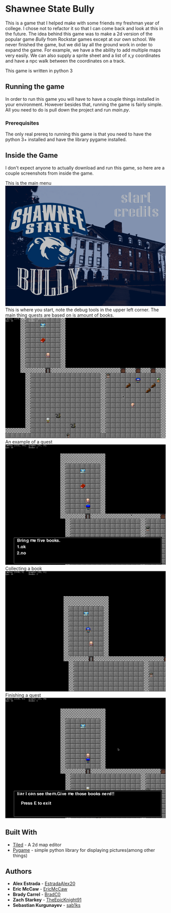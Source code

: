 # Shawnee State Bully

This is a game that I helped make with some friends my freshman year of college. I chose not to refactor it so that I can come back and look at this in the future. The idea behind this game was to make a 2d version of the popular game *Bully* from Rockstar games except at our own school. We never finished the game, but we did lay all the ground work in order to expand the game. For example, we have a the ability to add multiple maps very easily. We can also supply a sprite sheet and a list of x,y coordinates and have a npc walk between the coordinates on a track. 

This game is written in python 3

## Running the game

In order to run this game you will have to have a couple things installed in your environment. However besides that, running the game is fairly simple. All you need to do is pull down the project and run *main.py*.

### Prerequisites

The only real prereq to running this game is that you need to have the python 3+ installed and have the library pygame installed.

## Inside the Game

I don't expect anyone to actually download and run this game, so here are a couple screenshots from inside the game. 

This is the main menu
![picture](https://github.com/EstradaAlex20/ShawneeStateBully/blob/master/python_2019-01-07_14-14-20.png)
This is where you start, note the debug tools in the upper left corner. The main thing quests are based on is amount of books.
![picture](https://github.com/EstradaAlex20/ShawneeStateBully/blob/master/python_2019-01-07_14-14-37.png)
An example of a quest
![picture](https://github.com/EstradaAlex20/ShawneeStateBully/blob/master/python_2019-01-07_14-19-57.png)
Collecting a book
![picture](https://github.com/EstradaAlex20/ShawneeStateBully/blob/master/python_2019-01-07_14-20-21.png)
Finishing a quest
![picture](https://github.com/EstradaAlex20/ShawneeStateBully/blob/master/python_2019-01-07_14-20-56.png)


## Built With

* [Tiled](https://www.mapeditor.org/) - A 2d map editor
* [Pygame](https://www.pygame.org/news) - simple python library for displaying pictures(among other things)


## Authors

* **Alex Estrada** - [EstradaAlex20](https://github.com/EstradaAlex20)
* **Eric McCaw** - [EricMcCaw](https://github.com/EricMcCaw)
* **Brady Carrel** - [BradC0](https://github.com/BradC0)
* **Zach Starkey** - [TheEpicKnight91](https://github.com/TheEpicKnight91)
* **Sebastian Kurgunayev** - [sab1ks](https://github.com/sab1ks)


